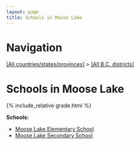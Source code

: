 ```yaml
---
layout: page
title: Schools in Moose Lake
---
```

# Navigation

[[All countries/states/provinces]](../..) > [[All B.C. districts]](..)

# Schools in Moose Lake

{% include_relative grade.html %}

**Schools:**

- [Moose Lake Elementary School](Moose_Lake_Elementary_School.md)
- [Moose Lake Secondary School](Moose_Lake_Secondary_School.md)
